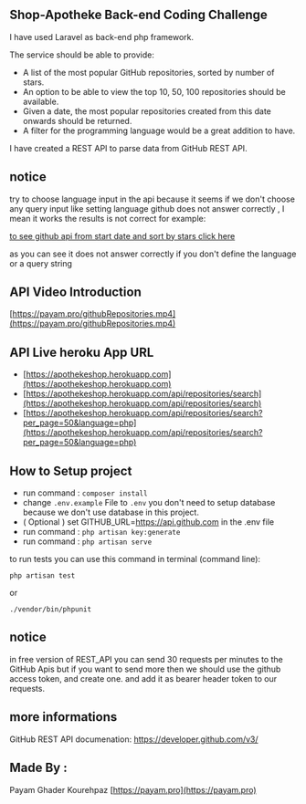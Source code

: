 
## Shop-Apotheke Back-end Coding Challenge 
I have used Laravel as back-end php framework.

The service should be able to provide:
- A list of the most popular GitHub repositories, sorted by number of stars.
- An option to be able to view the top 10, 50, 100 repositories should be available.
- Given a date, the most popular repositories created from this date onwards should be returned.
- A filter for the programming language would be a great addition to have.

I have created a REST API to parse data from GitHub REST API.

## notice
try to choose language input in the api because it seems if we don't choose any query input like setting language github does not answer correctly , I mean it works the results is not correct
for example: 

[to see github api from start date and sort by stars click here](https://api.github.com/search/repositories?q=created:>2008-01-01&sort=star)

as you can see it does not answer correctly if you don't define the language or a query string

## API Video Introduction 
 [https://payam.pro/githubRepositories.mp4](https://payam.pro/githubRepositories.mp4) 

## API Live heroku App URL
- [https://apothekeshop.herokuapp.com](https://apothekeshop.herokuapp.com)
- [https://apothekeshop.herokuapp.com/api/repositories/search](https://apothekeshop.herokuapp.com/api/repositories/search)
- [https://apothekeshop.herokuapp.com/api/repositories/search?per_page=50&language=php](https://apothekeshop.herokuapp.com/api/repositories/search?per_page=50&language=php)
## How to Setup project

- run command : `composer install`
- change `.env.example` File to `.env` you don't need to setup database because we don't use database in this project.
- ( Optional ) set GITHUB_URL=https://api.github.com in the .env file 
- run command : `php artisan key:generate`
- run command : `php artisan serve`

to run tests you can use this command in terminal (command line):

 `php artisan test`
 
 or
 
 `./vendor/bin/phpunit`

## notice
in free version of REST_API you can send 30 requests per minutes to the GitHub Apis but if you want to send more then we should use the github access token, and create one. and add it as bearer header token to our requests.

## more informations

GitHub REST API documenation: [https://developer.github.com/v3/ ](https://developer.github.com/v3/) 

## Made By :
Payam Ghader Kourehpaz [https://payam.pro](https://payam.pro)
